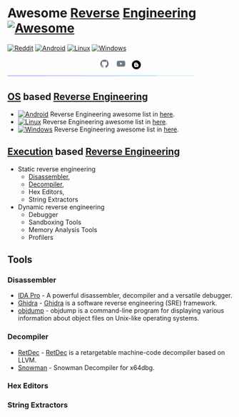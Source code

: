 # Awesome [Reverse](https://en.wikipedia.org/wiki/Static_program_analysis) [Engineering](https://en.wikipedia.org/wiki/Dynamic_program_analysis) [![Awesome](https://awesome.re/badge.svg)](https://awesome.re)
[![Reddit](https://img.shields.io/badge/Reddit-FF4500?style=for-the-badge&logo=reddit&logoColor=white)](https://www.reddit.com/r/ReverseEngineering/) [![Android](https://img.shields.io/badge/Android-3DDC84?style=for-the-badge&logo=android&logoColor=white)](https://github.com/cybersecurity-dev/awesome-android-reverse-engineering) [![Linux](https://img.shields.io/badge/Linux-FCC624?style=for-the-badge&logo=linux&logoColor=black)](https://github.com/cybersecurity-dev/awesome-linux-reverse-engineering) [![Windows](https://custom-icon-badges.demolab.com/badge/Windows-0078D6?style=for-the-badge&logo=windows11&logoColor=white)](https://github.com/cybersecurity-dev/awesome-windows-reverse-engineering)




<p align="center">
    <a href="https://github.com/cybersecurity-dev/"><img height="25" src="https://github.com/cybersecurity-dev/cybersecurity-dev/blob/main/assets/github.svg" alt="GitHub"></a>
    &nbsp;
    <a href="https://www.youtube.com/@CyberThreatDefence"><img height="25" src="https://github.com/cybersecurity-dev/cybersecurity-dev/blob/main/assets/youtube.svg" alt="YouTube"></a>
    &nbsp;
    <a href="https://cyberthreatdefence.com/my_awesome_lists"><img height="20" src="https://github.com/cybersecurity-dev/cybersecurity-dev/blob/main/assets/blog.svg" alt="My Awesome Lists"></a>
    <img src="https://github.com/cybersecurity-dev/cybersecurity-dev/blob/main/assets/bar.gif">
</p>

## [OS](https://en.wikipedia.org/wiki/Operating_system) based [Reverse Engineering](https://en.wikipedia.org/wiki/Reverse_engineering)
- [![Android](https://img.shields.io/badge/Android-3DDC84?logo=android&logoColor=white)](https://github.com/cybersecurity-dev/awesome-android-reverse-engineering) Reverse Engineering awesome list in [here](https://github.com/cybersecurity-dev/awesome-android-reverse-engineering).
- [![Linux](https://img.shields.io/badge/Linux-FCC624?logo=linux&logoColor=black)](https://github.com/cybersecurity-dev/awesome-linux-reverse-engineering) Reverse Engineering awesome list in [here](https://github.com/cybersecurity-dev/awesome-linux-reverse-engineering).
- [![Windows](https://custom-icon-badges.demolab.com/badge/Windows-0078D6?logo=windows11&logoColor=white)](https://github.com/cybersecurity-dev/awesome-windows-reverse-engineering) Reverse Engineering awesome list in [here](https://github.com/cybersecurity-dev/awesome-windows-reverse-engineering).

## [Execution](https://en.wikipedia.org/wiki/Execution_(computing)) based [Reverse Engineering](https://en.wikipedia.org/wiki/Reverse_engineering)
- Static reverse engineering
    - [Disassembler](#disassembler),
    - [Decompiler](#decompiler),
    - Hex Editors,
    - String Extractors
- Dynamic reverse engineering
    - Debugger
    - Sandboxing Tools
    - Memory Analysis Tools
    - Profilers
## Tools

### Disassembler
- [IDA Pro](https://hex-rays.com/ida-pro) - A powerful disassembler, decompiler and a versatile debugger.
- [Ghidra](https://github.com/NationalSecurityAgency/ghidra) - [Ghidra](www.nsa.gov/ghidra) is a software reverse engineering (SRE) framework.
- [objdump](https://en.wikipedia.org/wiki/Objdump) - objdump is a command-line program for displaying various information about object files on Unix-like operating systems.

### Decompiler
- [RetDec](https://github.com/avast/retdec) - [RetDec](https://retdec.com/) is a retargetable machine-code decompiler based on LLVM.
- [Snowman](https://github.com/x64dbg/snowman) - Snowman Decompiler for x64dbg.

### Hex Editors

### String Extractors

